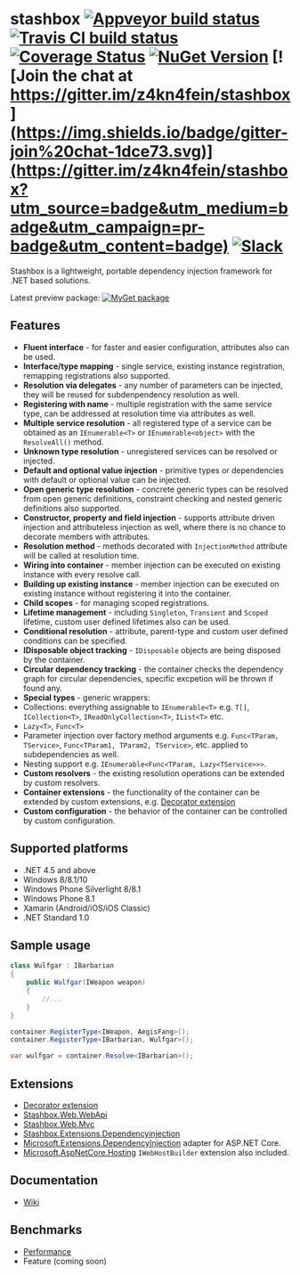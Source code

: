# stashbox [![Appveyor build status](https://img.shields.io/appveyor/ci/pcsajtai/stashbox/master.svg?label=appveyor)](https://ci.appveyor.com/project/pcsajtai/stashbox/branch/master) [![Travis CI build status](https://img.shields.io/travis/z4kn4fein/stashbox/master.svg?label=travis-ci)](https://travis-ci.org/z4kn4fein/stashbox) [![Coverage Status](https://coveralls.io/repos/github/z4kn4fein/stashbox/badge.svg?branch=master)](https://coveralls.io/github/z4kn4fein/stashbox?branch=master) [![NuGet Version](https://buildstats.info/nuget/Stashbox)](https://www.nuget.org/packages/Stashbox/) [![Join the chat at https://gitter.im/z4kn4fein/stashbox](https://img.shields.io/badge/gitter-join%20chat-1dce73.svg)](https://gitter.im/z4kn4fein/stashbox?utm_source=badge&utm_medium=badge&utm_campaign=pr-badge&utm_content=badge) [![Slack](https://img.shields.io/badge/slack-chat-orange.svg?style=flat)](https://stashbox-container.slack.com)

Stashbox is a lightweight, portable dependency injection framework for .NET based solutions.

Latest preview package: [![MyGet package](https://img.shields.io/myget/pcsajtai/v/Stashbox.svg?label=myget)](https://www.myget.org/feed/pcsajtai/package/nuget/Stashbox)

## Features

 - **Fluent interface** - for faster and easier configuration, attributes also can be used.
 - **Interface/type mapping** - single service, existing instance registration, remapping registrations also supported.
 - **Resolution via delegates** - any number of parameters can be injected, they will be reused for subdenpendency resolution as well.
 - **Registering with name** - multiple registration with the same service type, can be addressed at resolution time via attributes as well.
 - **Multiple service resolution** - all registered type of a service can be obtained as an `IEnumerable<T>` or `IEnumerable<object>` with the `ResolveAll()` method.
 - **Unknown type resolution** - unregistered services can be resolved or injected.
 - **Default and optional value injection** - primitive types or dependencies with default or optional value can be injected.
 - **Open generic type resolution** - concrete generic types can be resolved from open generic definitions, constraint checking and nested generic definitions also supported.
 - **Constructor, property and field injection** - supports attribute driven injection and attributeless injection as well, where there is no chance to decorate members with attributes.
 - **Resolution method** - methods decorated with `InjectionMethod` attribute will be called at resolution time.
 - **Wiring into container** - member injection can be executed on existing instance with every resolve call.
 - **Building up existing instance** - member injection can be executed on existing instance without registering it into the container.
 - **Child scopes** - for managing scoped registrations.
 - **Lifetime management** - including `Singleton`, `Transient` and `Scoped` lifetime, custom user defined lifetimes also can be used.
 - **Conditional resolution** - attribute, parent-type and custom user defined conditions can be specified.
 - **IDisposable object tracking** - `IDisposable` objects are being disposed by the container.
 - **Circular dependency tracking** - the container checks the dependency graph for circular dependencies, specific excpetion will be thrown if found any.
 - **Special types** - generic wrappers:
  - Collections: everything assignable to `IEnumerable<T>` e.g. `T[]`, `ICollection<T>`, `IReadOnlyCollection<T>`, `IList<T>` etc.
  - `Lazy<T>`, `Func<T>`
  - Parameter injection over factory method arguments e.g. `Func<TParam, TService>`, `Func<TParam1, TParam2, TService>`, etc. applied to subdependencies as well.
  - Nesting support e.g. `IEnumerable<Func<TParam, Lazy<TService>>>`.
 - **Custom resolvers** - the existing resolution operations can be extended by custom resolvers.
 - **Container extensions** - the functionality of the container can be extended by custom extensions, e.g. [Decorator extension](https://github.com/z4kn4fein/stashbox-decoratorextension)
 - **Custom configuration** - the behavior of the container can be controlled by custom configuration.

## Supported platforms

 - .NET 4.5 and above
 - Windows 8/8.1/10
 - Windows Phone Silverlight 8/8.1
 - Windows Phone 8.1
 - Xamarin (Android/iOS/iOS Classic)
 - .NET Standard 1.0

## Sample usage
```c#
class Wulfgar : IBarbarian
{
    public Wulfgar(IWeapon weapon)
    {
        //...
    }
}

container.RegisterType<IWeapon, AegisFang>();
container.RegisterType<IBarbarian, Wulfgar>();

var wulfgar = container.Resolve<IBarbarian>();
```
## Extensions
 - [Decorator extension](https://github.com/z4kn4fein/stashbox-decoratorextension)
 - [Stashbox.Web.WebApi](https://github.com/z4kn4fein/stashbox-web-webapi)
 - [Stashbox.Web.Mvc](https://github.com/z4kn4fein/stashbox-web-mvc)
 - [Stashbox.Extensions.Dependencyinjection](https://github.com/z4kn4fein/stashbox-extensions-dependencyinjection)
  - [Microsoft.Extensions.DependencyInjection](https://github.com/aspnet/DependencyInjection) adapter for ASP.NET Core.
  - [Microsoft.AspNetCore.Hosting](https://github.com/aspnet/Hosting) `IWebHostBuilder` extension also included.

## Documentation
 - [Wiki](https://github.com/z4kn4fein/stashbox/wiki)
 
## Benchmarks
 - [Performance](http://www.palmmedia.de/blog/2011/8/30/ioc-container-benchmark-performance-comparison)
 - Feature (coming soon)
